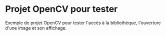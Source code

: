 # Projet OpenCV pour tester

Exemple de projet OpenCV pour tester l'accès à la bibliothèque, l'ouverture d'une image et son affichage.
